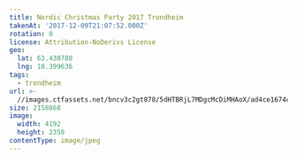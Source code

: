 ```yaml
---
title: Nordic Christmas Party 2017 Trondheim
takenAt: '2017-12-09T21:07:52.000Z'
rotation: 0
license: Attribution-NoDerivs License
geo:
  lat: 63.430788
  lng: 10.399636
tags:
  - trondheim
url: >-
  //images.ctfassets.net/bncv3c2gt878/5dHTBRjL7MDgcMcDiMHAoX/ad4ce1674cb8cab5c0e6bd15ec15dc02/nordic-christmas-party-2017-trondheim_24096012377_o
size: 2158868
image:
  width: 4192
  height: 2358
contentType: image/jpeg
---
```


